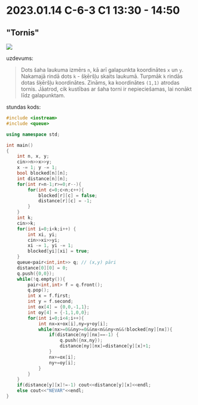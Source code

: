 # 2023.01.14 C-6-3 C1 13:30 - 14:50

## "Tornis"

![](https://clevercode.lv/media/task/tornis-1.gif)

uzdevums:

> Dots šaha laukuma izmērs `n`, kā arī galapunkta koordinātes `x` un `y`.   Nakamajā rindā dots `k` - šķēršļu skaits laukumā. Turpmāk `k` rindās dotas šķēršļu koordinātes. Zināms, ka koordinātes `(1,1)` atrodas tornis. Jāatrod, cik kustības ar šaha torni ir nepieciešamas, lai nonākt līdz galapunktam.

stundas kods:

```cpp
#include <iostream>
#include <queue>

using namespace std;

int main()
{
    int n, x, y;
    cin>>n>>x>>y;
    x -= 1; y -= 1;
    bool blocked[n][n];
    int distance[n][n];
    for(int r=n-1;r>=0;r--){
        for(int c=0;c<n;c++){
            blocked[r][c] = false;
            distance[r][c] = -1;
        }
    }
    int k;
    cin>>k;
    for(int i=0;i<k;i++) {
        int xi, yi;
        cin>>xi>>yi;
        xi -= 1, yi -= 1;
        blocked[yi][xi] = true;
    }
    queue<pair<int,int>> q; // (x,y) pāri
    distance[0][0] = 0;
    q.push({0,0});
    while(!q.empty()){
        pair<int,int> f = q.front();
        q.pop();
        int x = f.first;
        int y = f.second;
        int ox[4] = {0,0,-1,1};
        int oy[4] = {-1,1,0,0};
        for(int i=0;i<4;i++){
            int nx=x+ox[i],ny=y+oy[i];
            while(nx>=0&&ny>=0&&nx<n&&ny<n&&!blocked[ny][nx]){
                if(distance[ny][nx]==-1) {
                    q.push({nx,ny});
                    distance[ny][nx]=distance[y][x]+1;
                }
                nx+=ox[i];
                ny+=oy[i];
            }
        }
    }
    if(distance[y][x]!=-1) cout<<distance[y][x]<<endl;
    else cout<<"NEVAR"<<endl;
}
```
